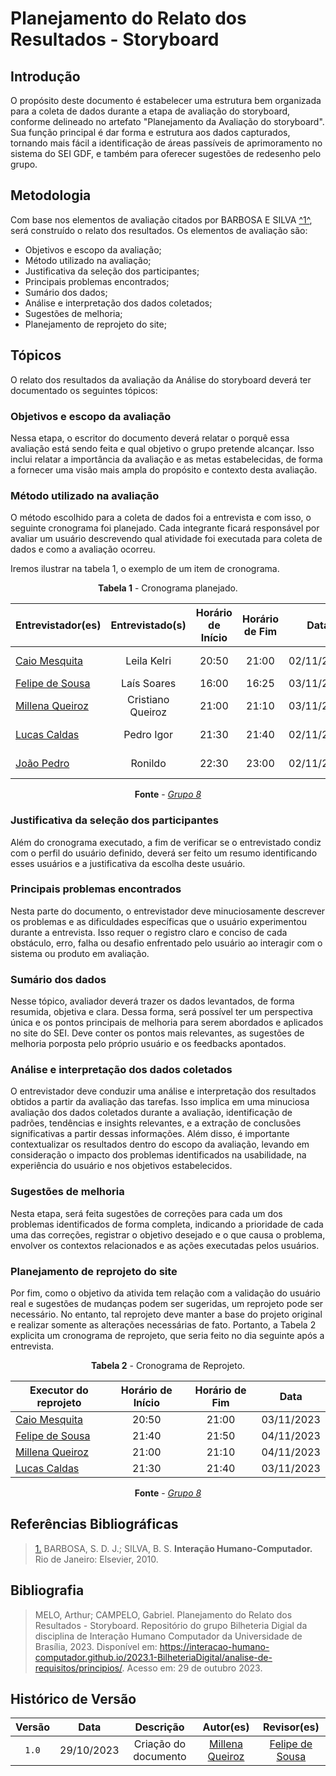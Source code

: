 # Planejamento do Relato dos Resultados - Storyboard

## Introdução

O propósito deste documento é estabelecer uma estrutura bem organizada para a coleta de dados durante a etapa de avaliação do storyboard, conforme delineado no artefato "Planejamento da Avaliação do storyboard". Sua função principal é dar forma e estrutura aos dados capturados, tornando mais fácil a identificação de áreas passíveis de aprimoramento no sistema do SEI GDF, e também para oferecer sugestões de redesenho pelo grupo. 

## Metodologia

Com base nos elementos de avaliação citados por BARBOSA E SILVA <a id="anchor_1" href="#REF1">^1^</a>, será construído o relato dos resultados. Os elementos de avaliação são:

- Objetivos e escopo da avaliação;
- Método utilizado na avaliação;
- Justificativa da seleção dos participantes;
- Principais problemas encontrados;
- Sumário dos dados;
- Análise e interpretação dos dados coletados;
- Sugestões de melhoria;
- Planejamento de reprojeto do site;

## Tópicos

O relato dos resultados da avaliação da Análise do storyboard deverá ter documentado os seguintes tópicos:

### Objetivos e escopo da avaliação

Nessa etapa, o escritor do documento deverá relatar o porquê essa avaliação está sendo feita e qual objetivo o grupo pretende alcançar. Isso inclui relatar a importância da avaliação e as metas estabelecidas, de forma a fornecer uma visão mais ampla do propósito e contexto desta avaliação.

### Método utilizado na avaliação

O método escolhido para a coleta de dados foi a entrevista e com isso, o seguinte cronograma foi planejado. Cada integrante ficará responsável por avaliar um usuário descrevendo qual atividade foi executada para coleta de dados e como a avaliação ocorreu.

Iremos ilustrar na tabela 1, o exemplo de um item de cronograma.

<center>

**Tabela 1** - Cronograma planejado.

| Entrevistador(es) | Entrevistado(s) | Horário de Início | Horário de Fim | Data | Local |
| ---------------------------------------------- | :-------------: | :---------------: | :------------: | :--------: | :---------------------: |
| [Caio Mesquita](https://github.com/Caiomesvie) | Leila Kelri | 20:50 | 21:00 | 02/11/2023 | Plataforma Google Meet |
| [Felipe de Sousa](https://github.com/fsousac) | Laís Soares | 16:00 | 16:25 | 03/11/2023 | Pessoalmente |
| [Millena Queiroz](https://github.com/MillenaQueiroz) | Cristiano Queiroz | 21:00 | 21:10 | 03/11/2023 | Pessoalmente |
| [Lucas Caldas](https://github.com/lucascaldasb) | Pedro Igor | 21:30 | 21:40 | 02/11/2023 | Plataforma Google Meet |
|  [João Pedro](https://github.com/JoosPerro) | Ronildo  |       22:30       |    23:00      | 02/11/2023 | Plataforma Discord |

**Fonte** - _[Grupo 8](https://interacao-humano-computador.github.io/2023.2-SEI-GDF/#/README)_

</center>

### Justificativa da seleção dos participantes

Além do cronograma executado, a fim de verificar se o entrevistado condiz com o perfil do usuário definido, deverá ser feito um resumo identificando esses usuários e a justificativa da escolha deste usuário.

### Principais problemas encontrados

Nesta parte do documento, o entrevistador deve minuciosamente descrever os problemas e as dificuldades específicas que o usuário experimentou durante a entrevista. Isso requer o registro claro e conciso de cada obstáculo, erro, falha ou desafio enfrentado pelo usuário ao interagir com o sistema ou produto em avaliação.

### Sumário dos dados

Nesse tópico, avaliador deverá trazer os dados levantados, de forma resumida, objetiva e clara. Dessa forma, será possível ter um perspectiva única e os pontos principais de melhoria para serem abordados e aplicados no site do SEI. Deve conter os pontos mais relevantes, as sugestões de melhoria porposta pelo próprio usuário e os feedbacks apontados.

### Análise e interpretação dos dados coletados

O entrevistador deve conduzir uma análise e interpretação dos resultados obtidos a partir da avaliação das tarefas. Isso implica em uma minuciosa avaliação dos dados coletados durante a avaliação, identificação de padrões, tendências e insights relevantes, e a extração de conclusões significativas a partir dessas informações. Além disso, é importante contextualizar os resultados dentro do escopo da avaliação, levando em consideração o impacto dos problemas identificados na usabilidade, na experiência do usuário e nos objetivos estabelecidos.

### Sugestões de melhoria

Nesta etapa, será feita sugestões de correções para cada um dos problemas identificados de forma completa, indicando a prioridade de cada uma das correções, registrar o objetivo desejado e o que causa o problema, envolver os contextos relacionados e as ações executadas pelos usuários.

### Planejamento de reprojeto do site

Por fim, como o objetivo da ativida tem relação com a validação do usuário real e sugestões de mudanças podem ser sugeridas, um reprojeto pode ser necessário. No entanto, tal reprojeto deve manter a base do projeto original e realizar somente as alterações necessárias de fato. Portanto, a Tabela 2 explicita um cronograma de reprojeto, que seria feito no dia seguinte após a entrevista.

<center>

**Tabela 2** - Cronograma de Reprojeto.

| Executor do reprojeto | Horário de Início | Horário de Fim | Data |
| ---------------------------------------------- | :-------------: | :---------------: | :------------: |
| [Caio Mesquita](https://github.com/Caiomesvie) | 20:50 | 21:00 | 03/11/2023 | 
| [Felipe de Sousa](https://github.com/fsousac) | 21:40 | 21:50 | 04/11/2023 | 
| [Millena Queiroz](https://github.com/MillenaQueiroz) | 21:00 | 21:10 | 04/11/2023 | 
| [Lucas Caldas](https://github.com/lucascaldasb) | 21:30 | 21:40 | 03/11/2023 |

**Fonte** - _[Grupo 8](https://interacao-humano-computador.github.io/2023.2-SEI-GDF/#/README)_

</center>

## Referências Bibliográficas

> <a id="REF1" href="#anchor_1">1.</a> BARBOSA, S. D. J.; SILVA, B. S. **Interação Humano-Computador.** Rio de Janeiro: Elsevier, 2010.

## Bibliografia

> MELO, Arthur; CAMPELO, Gabriel. Planejamento do Relato dos Resultados - Storyboard. Repositório do grupo Bilheteria Digial da disciplina de Interação Humano Computador da Universidade de Brasília, 2023. Disponível em: <https://interacao-humano-computador.github.io/2023.1-BilheteriaDigital/analise-de-requisitos/principios/>. Acesso em: 29 de outubro 2023.

## Histórico de Versão

| Versão | Data | Descrição | Autor(es) | Revisor(es) |
| :----: | :--------: | :-----------------------------------------------------: | :--------------: | :-----------: |
| `1.0` | 29/10/2023 | Criação do documento | [Millena Queiroz](https://github.com/MillenaQueiroz) | [Felipe de Sousa](https://github.com/fsousac) |
